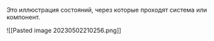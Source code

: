Это иллюстрация состояний, через которые проходят система или компонент.

![[Pasted image 20230502210256.png]]